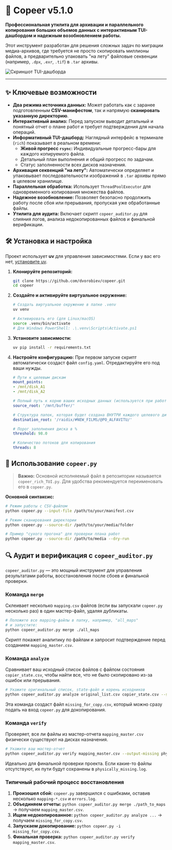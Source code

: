 # 🚀 Copeer v5.1.0

**Профессиональная утилита для архивации и параллельного копирования больших объемов данных с интерактивным TUI-дашбордом и надежным возобновлением работы.**

Этот инструмент разработан для решения сложных задач по миграции медиа-архивов, где требуется не просто скопировать миллионы файлов, а предварительно упаковать "на лету" файловые секвенции (например, `.dpx`, `.exr`, `.tif`) в `.tar` архивы.

![Скриншот TUI-дашборда](https://user-images.githubusercontent.com/1090623/235086884-2a6c0c2a-b18c-48c0-a7d1-e6c88f7b59e5.png)

---

## ✨ Ключевые возможности

*   **Два режима источника данных:** Может работать как с заранее подготовленным **CSV-манифестом**, так и напрямую **сканировать указанную директорию**.
*   **Интерактивный анализ:** Перед запуском выводит детальный и понятный отчет о плане работ и требует подтверждения для начала операций.
*   **Информативный TUI-дашборд:** Наглядный интерфейс в терминале (`rich`) показывает в реальном времени:
    *   **Живой прогресс `rsync`:** Индивидуальные прогресс-бары для каждого копируемого файла.
    *   Детальный план выполнения и общий прогресс по задачам.
    *   Статус заполненности всех дисков назначения.
*   **Архивация секвенций "на лету":** Автоматически определяет и упаковывает последовательности изображений в `.tar` архивы прямо в целевом хранилище.
*   **Параллельная обработка:** Использует `ThreadPoolExecutor` для одновременного копирования множества файлов.
*   **Надежное возобновление:** Позволяет безопасно продолжить работу после сбоя или прерывания, пропуская уже обработанные файлы.
*   **Утилита для аудита:** Включает скрипт `copeer_auditor.py` для слияния логов, анализа недокопированных файлов и финальной верификации.

## 🛠️ Установка и настройка

Проект использует **uv** для управления зависимостями. Если у вас его нет, [установите uv](https://github.com/astral-sh/uv).

1.  **Клонируйте репозиторий:**
    ```bash
    git clone https://github.com/dvorobiev/copeer.git
    cd copeer
    ```

2.  **Создайте и активируйте виртуальное окружение:**
    ```bash
    # Создать виртуальное окружение в папке .venv
    uv venv

    # Активировать его (для Linux/macOS)
    source .venv/bin/activate
    # Для Windows PowerShell: .\.venv\Scripts\Activate.ps1
    ```

3.  **Установите зависимости:**
    ```bash
    uv pip install -r requirements.txt
    ```

4.  **Настройте конфигурацию:**
    При первом запуске скрипт автоматически создаст файл `config.yaml`. Отредактируйте его под ваши нужды.

    ```yaml
    # Пути к целевым дискам
    mount_points:
    - /mnt/disk_A1
    - /mnt/disk_A2

    # Полный путь к корню ваших исходных данных (используется при работе с CSV)
    source_root: '/mnt/buffer/'

    # Структура папок, которая будет создана ВНУТРИ каждого целевого диска
    destination_root: '/raidix/#NEW_FILMS/@PO_ALFAVITU/'

    # Порог заполнения диска в %
    threshold: 98.0

    # Количество потоков для копирования
    threads: 8
    ```

## 🚀 Использование `copeer.py`

> **Важно:** Основной исполняемый файл в репозитории называется `copeer_rich_TUI.py`. Для удобства рекомендуется переименовать его в `copeer.py`.

**Основной синтаксис:**

```bash
# Режим работы с CSV-файлом
python copeer.py --input-file /path/to/your/manifest.csv

# Режим сканирования директории
python copeer.py --source-dir /path/to/your/media/folder

# Пример "сухого прогона" для проверки плана работ
python copeer.py --source-dir /path/to/media --dry-run
```

## 🔍 Аудит и верификация с `copeer_auditor.py`

`copeer_auditor.py` — это мощный инструмент для управления результатами работы, восстановления после сбоев и финальной проверки.

### Команда `merge`
Склеивает несколько `mapping.csv` файлов (если вы запускали `copeer.py` несколько раз) в один мастер-файл, удаляя дубликаты.

```bash
# Положите все mapping-файлы в папку, например, "all_maps"
# и запустите:
python copeer_auditor.py merge ./all_maps
```
Скрипт покажет аналитику по файлам и запросит подтверждение перед созданием `mapping_master.csv`.

### Команда `analyze`
Сравнивает ваш исходный список файлов с файлом состояния `copier_state.csv`, чтобы найти все, что не было скопировано из-за ошибок или прерывания.

```bash
# Укажите оригинальный список, state-файл и корень исходников
python copeer_auditor.py analyze original_list.csv copier_state.csv --source-root /mnt/cifs/raidix/
```
Эта команда создаст файл `missing_for_copy.csv`, который можно сразу подать на вход `copeer.py` для докопирования.

### Команда `verify`
Проверяет, все ли файлы из мастер-отчета `mapping_master.csv` физически существуют на дисках назначения.

```bash
# Укажите ваш мастер-отчет
python copeer_auditor.py verify mapping_master.csv --output-missing physically_missing.log
```
Идеально для финальной проверки проекта. Если какие-то файлы отсутствуют, их пути будут сохранены в `physically_missing.log`.

### Типичный рабочий процесс восстановления

1.  **Произошел сбой:** `copeer.py` завершился с ошибками, оставив несколько `mapping-*.csv` и `errors.log`.
2.  **Объединяем отчеты:** `python copeer_auditor.py merge ./path_to_maps` -> получаем `mapping_master.csv`.
3.  **Ищем недокопированное:** `python copeer_auditor.py analyze ...` -> получаем `missing_for_copy.csv`.
4.  **Запускаем докопирование:** `python copeer.py -i missing_for_copy.csv`.
5.  **Финальная проверка:** `python copeer_auditor.py verify mapping_master.csv`.
